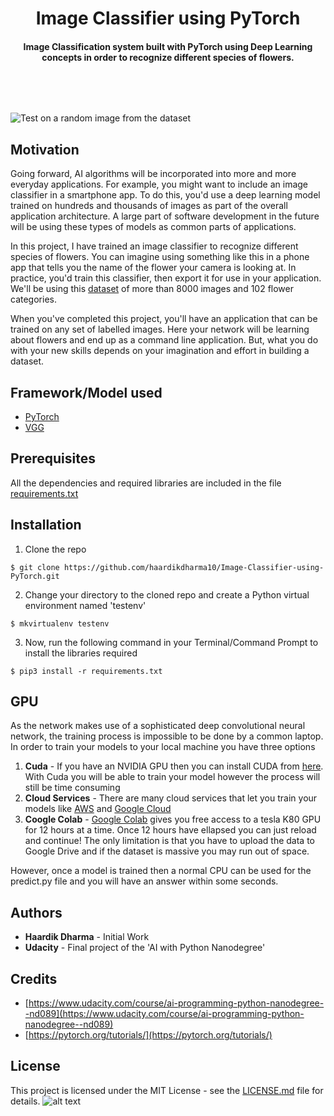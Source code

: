 <h1 align="center">Image Classifier using PyTorch</h1>

<div align= "center">
  <h4>Image Classification system built with PyTorch using Deep Learning concepts in order to recognize different species of flowers.</h4>
</div>

&nbsp;&nbsp;&nbsp;&nbsp;&nbsp;&nbsp;&nbsp;&nbsp;&nbsp;&nbsp;&nbsp;&nbsp;&nbsp;&nbsp;&nbsp;&nbsp;&nbsp;&nbsp;&nbsp;&nbsp;&nbsp;&nbsp;&nbsp;&nbsp;&nbsp;&nbsp;&nbsp;&nbsp;&nbsp;&nbsp;


&nbsp;&nbsp;&nbsp;&nbsp;&nbsp;&nbsp;&nbsp;&nbsp;&nbsp;&nbsp;&nbsp;&nbsp;&nbsp;&nbsp;&nbsp;&nbsp;&nbsp;&nbsp;&nbsp;&nbsp;&nbsp;&nbsp;&nbsp;&nbsp;&nbsp;&nbsp;&nbsp;&nbsp;&nbsp;&nbsp;&nbsp;&nbsp;&nbsp;&nbsp;&nbsp;

![Test on a random image from the dataset](https://github.com/haardikdharma10/Image-Classifier-using-PyTorch/blob/master/assets/test1.png)

## Motivation
Going forward, AI algorithms will be incorporated into more and more everyday applications. For example, you might want to include an image classifier in a smartphone app. To do this, you'd use a deep learning model trained on hundreds and thousands of images as part of the overall application architecture. A large part of software development in the future will be using these types of models as common parts of applications.

In this project, I have trained an image classifier to recognize different species of flowers. You can imagine using something like this in a phone app that tells you the name of the flower your camera is looking at. In practice, you'd train this classifier, then export it for use in your application. We'll be using this [dataset](https://github.com/haardikdharma10/Image-Classifier-using-PyTorch/blob/master/flowers) of more than 8000 images and 102 flower categories.

When you've completed this project, you'll have an application that can be trained on any set of labelled images. Here your network will be learning about flowers and end up as a command line application. But, what you do with your new skills depends on your imagination and effort in building a dataset.

## Framework/Model used
- [PyTorch](https://pytorch.org/)
- [VGG](https://arxiv.org/abs/1409.1556)

## Prerequisites

All the dependencies and required libraries are included in the file [requirements.txt](https://github.com/haardikdharma10/Image-Classifier-using-PyTorch/blob/master/requirements.txt)

## Installation
1. Clone the repo
```
$ git clone https://github.com/haardikdharma10/Image-Classifier-using-PyTorch.git
```

2. Change your directory to the cloned repo and create a Python virtual environment named 'testenv'
```
$ mkvirtualenv testenv
```

3. Now, run the following command in your Terminal/Command Prompt to install the libraries required
```
$ pip3 install -r requirements.txt
```
## GPU
As the network makes use of a sophisticated deep convolutional neural network, the training process is impossible to be done by a common laptop. In order to train your models to your local machine you have three options

1. **Cuda** - If you have an NVIDIA GPU then you can install CUDA from [here](https://developer.nvidia.com/cuda-downloads). With Cuda you will be able to train your model however the process will still be time consuming
2. **Cloud Services** - There are many cloud services that let you train your models like [AWS](https://aws.amazon.com/fr/) and [Google Cloud](https://cloud.google.com/)
3. **Coogle Colab** - [Google Colab](https://colab.research.google.com/) gives you free access to a tesla K80 GPU for 12 hours at a time. Once 12 hours have ellapsed you can just reload and continue! The only limitation is that you have to upload the data to Google Drive and if the dataset is massive you may run out of space.

However, once a model is trained then a normal CPU can be used for the predict.py file and you will have an answer within some seconds.

## Authors
* **Haardik Dharma** - Initial Work
* **Udacity** - Final project of the 'AI with Python Nanodegree'

## Credits
* [https://www.udacity.com/course/ai-programming-python-nanodegree--nd089](https://www.udacity.com/course/ai-programming-python-nanodegree--nd089)
* [https://pytorch.org/tutorials/](https://pytorch.org/tutorials/)

## License
This project is licensed under the MIT License - see the [LICENSE.md](https://github.com/haardikdharma10/Image-Classifier-using-PyTorch/blob/master/LICENSE) file for details. 
![alt text](https://github.com/haardikdharma10/Image-Classifier-using-PyTorch/blob/master/assets/Certificate.jpg)



